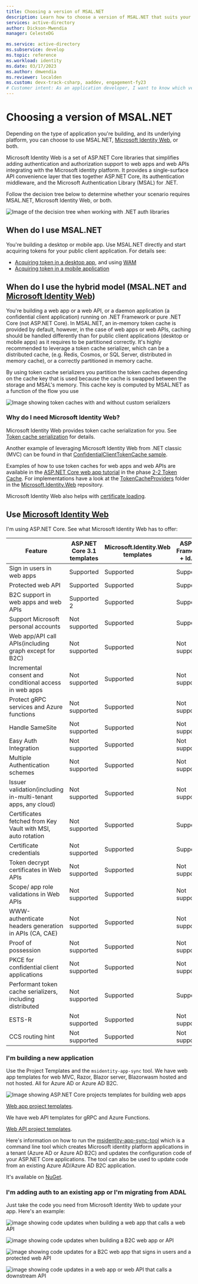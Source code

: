 ```yaml
---
title: Choosing a version of MSAL.NET
description: Learn how to choose a version of MSAL.NET that suits your development scenario, based on the type of application and the underlying platform. 
services: active-directory
author: Dickson-Mwendia
manager: CelesteDG

ms.service: active-directory
ms.subservice: develop
ms.topic: reference
ms.workload: identity
ms.date: 03/17/2023
ms.author: dmwendia
ms.reviewer: localden
ms.custom: devx-track-csharp, aaddev, engagement-fy23
# Customer intent: As an application developer, I want to know which version of MSAL.NET I'll use for my scenario based on the type of app I'm building and the platform I'm using. 
---
```


# Choosing a version of MSAL.NET

Depending on the type of application you're building, and its underlying platform, you can choose to use MSAL.NET, [Microsoft Identity Web](https://github.com/AzureAD/microsoft-identity-web), or both.

Microsoft Identity Web is a set of ASP.NET Core libraries that simplifies adding authentication and authorization support to web apps and web APIs integrating with the Microsoft identity platform. It provides a single-surface API convenience layer that ties together ASP.NET Core, its authentication middleware, and the Microsoft Authentication Library (MSAL) for .NET.

Follow the decision tree below to determine whether your scenario requires MSAL.NET, Microsoft Identity Web, or both.

![Image of the decision tree when working with .NET auth libraries](../media/idweb-msal.png)

## When do I use MSAL.NET

You're building a desktop or mobile app. Use MSAL.NET directly and start acquiring tokens for your public client application. For details see:

- [Acquiring token in a desktop app](/azure/active-directory/develop/scenario-desktop-acquire-token?tabs=dotnet), and using [WAM](../acquiring-tokens/desktop-mobile/wam.md)
- [Acquiring token in a mobile application](/azure/active-directory/develop/scenario-mobile-acquire-token)

## When do I use the hybrid model (MSAL.NET and [Microsoft Identity Web](https://github.com/AzureAD/microsoft-identity-web/))

You're building a web app or a web API, or a daemon application (a confidential client application) running on .NET Framework or pure .NET Core (not ASP.NET Core). In MSAL.NET, an in-memory token cache is provided by default, however, in the case of web apps or web APIs, caching should be handled differently than for public client applications (desktop or mobile apps) as it requires to be partitioned correctly. It's highly recommended to leverage a token cache serializer, which can be a distributed cache, (e.g. Redis, Cosmos, or SQL Server, distributed in memory cache), or a correctly partitioned in memory cache.

By using token cache serializers you partition the token caches depending on the cache key that is used because the cache is swapped between the storage and MSAL's memory. This cache key is computed by MSAL.NET as a function of the flow you use

![Image showing token caches with and without custom serializers](../media/msal-serializers.png)

### Why do I need Microsoft Identity Web?

Microsoft Identity Web provides token cache serialization for you.  See [Token cache serialization](https://github.com/AzureAD/microsoft-identity-web/wiki/asp-net#token-cache-serialization-for-msalnet) for details.

Another example of leveraging Microsoft Identity Web from .NET classic (MVC) can be found in that [ConfidentialClientTokenCache sample](https://github.com/Azure-Samples/active-directory-dotnet-v1-to-v2/tree/master/ConfidentialClientTokenCache).

Examples of how to use token caches for web apps and web APIs are available in the [ASP.NET Core web app tutorial](/samples/azure-samples/active-directory-aspnetcore-webapp-openidconnect-v2/enable-webapp-signin/) in the phase [2-2 Token Cache](https://github.com/Azure-Samples/active-directory-aspnetcore-webapp-openidconnect-v2/tree/master/2-WebApp-graph-user/2-2-TokenCache). For implementations have a look at the [TokenCacheProviders](https://github.com/AzureAD/microsoft-identity-web/tree/master/src/Microsoft.Identity.Web/TokenCacheProviders) folder in the [Microsoft.Identity.Web](https://github.com/AzureAD/microsoft-identity-web) repository.

Microsoft Identity Web also helps with [certificate loading](https://github.com/AzureAD/microsoft-identity-web/wiki/asp-net#help-loading-certificates). 

## Use [Microsoft Identity Web](https://github.com/AzureAD/microsoft-identity-web/)

I'm using ASP.NET Core. See what Microsoft Identity Web has to offer:

| Feature | ASP.NET Core 3.1 templates| Microsoft.Identity.Web templates | ASP.NET Framework + Id.Web |
|----------|----------|----------|----------|
| Sign in users in web apps | Supported | Supported | Supported |
| Protected web API | Supported  | Supported | Supported  |
| B2C support in web apps and web APIs | Supported 2 | Supported | Supported  |
| Support Microsoft personal accounts | Not supported | Supported | Supported  |
| Web app/API call APIs(including graph except for B2C) | Not supported | Supported | Not supported  |
| Incremental consent and conditional access in web apps | Not supported | Supported | Not supported  |
| Protect gRPC services and Azure functions | Not supported | Supported | Not supported  |
| Handle SameSite| Not supported | Supported | Not supported  |
| Easy Auth Integration| Not supported | Supported | Not supported |
| Multiple Authentication schemes | Not supported | Supported | Not supported  |
| Issuer validation(including in-multi-tenant apps, any cloud)| Not supported | Supported | Not supported  |
| Certificates fetched from Key Vault with MSI, auto rotation| Not supported | Supported | Supported  |
| Certificate credentials| Not supported | Supported | Supported |
| Token decrypt certificates in Web APIs| Not supported | Supported | Not supported |
| Scope/ app role validations in Web APIs | Not supported | Supported | Not supported |
| WWW-authenticate headers generation in APIs (CA, CAE)| Not supported | Supported | Not supported  |
| Proof of possession| Not supported | Supported | Not supported  |
| PKCE for confidential client applications | Not supported | Supported | Not supported  |
| Performant token cache serializers, including distributed | Not supported | Supported | Supported  |
| ESTS-R| Not supported | Supported | Not supported |
| CCS routing hint| Not supported | Supported | Not supported |

<!---
Built the table above from this image

![image](../media/msal-templates-support.png)
-->

### I'm building a new application

Use the Project Templates and the `msidentity-app-sync` tool. We have web app templates for web MVC, Razor, Blazor server, Blazorwasm hosted and not hosted. All for Azure AD or Azure AD B2C.

![Image showing ASP.NET Core projects templates for building web apps](../media/aspnet-core-project-templates.png)

[Web app project templates](https://github.com/AzureAD/microsoft-identity-web/wiki/web-app-template).

We have web API templates for gRPC and Azure Functions.

[Web API project templates](https://github.com/AzureAD/microsoft-identity-web/wiki/web-api-template).

Here's information on how to run the [msidentity-app-sync-tool](https://github.com/AzureAD/microsoft-identity-web/blob/master/tools/app-provisioning-tool/README.md) which is a command line tool which creates Microsoft identity platform applications in a tenant (Azure AD or Azure AD B2C) and updates the configuration code of your ASP.NET Core applications. The tool can also be used to update code from an existing Azure AD/Azure AD B2C application.

It's available on [NuGet](https://www.nuget.org/packages/msidentity-app-sync/).

### I'm adding auth to an existing app or I'm migrating from ADAL

Just take the code you need from Microsoft Identity Web to update your app. Here's an example:

![image showing code updates when building a web app that calls a web API](../media/azure-ad-calling-api.png)

![image showing code updates when building a B2C web app or API](../media/configureservices-startup.png)

![image showing code updates for a B2C web app that signs in users and a protected web API](../media/azure-ad-b2c-appsettings.png)

![image showing code updates in a web app or web API that calls a downstream API](../media/azure-ad-b2c-controller.png)
